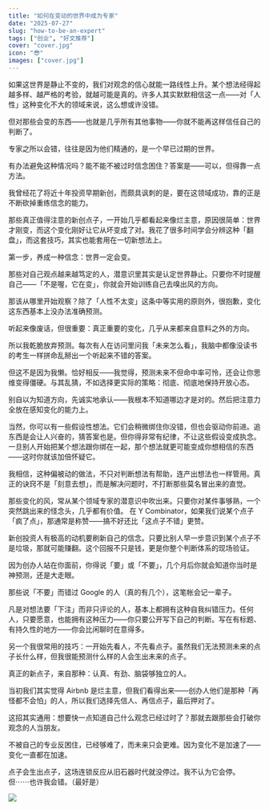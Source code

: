 ```yaml
---
title: "如何在变动的世界中成为专家"
date: "2025-07-27"
slug: "how-to-be-an-expert"
tags: ["创业", "好文推荐"]
cover: "cover.jpg"
icon: "😎"
images: ["cover.jpg"]
---
```

如果这世界是静止不变的，我们对观念的信心就能一路线性上升。某个想法经得起越多样、越严格的考验，就越可能是真的。许多人其实默默相信这一点——对「人性」这种变化不大的领域来说，这么想或许没错。



但对那些会变的东西——也就是几乎所有其他事物——你就不能再这样信任自己的判断了。



专家之所以会错，往往是因为他们精通的，是一个早已过期的世界。



有办法避免这种情况吗？能不能不被过时信念困住？答案是——可以，但得靠一点方法。



我曾经花了将近十年投资早期新创，而颇具讽刺的是，要在这领域成功，靠的正是不断砍掉重练信念的能力。



那些真正值得注意的新创点子，一开始几乎都看起来像烂主意，原因很简单：世界才刚变，而这个变化刚好让它从坏变成了对。我花了很多时间学会分辨这种「翻盘」，而这套技巧，其实也能套用在一切新想法上。



第一步，养成一种信念：世界一定会变。



那些对自己观点越来越笃定的人，潜意识里其实是认定世界静止。只要你不时提醒自己——「不是喔，它在变」，你就会开始训练自己去嗅出风的方向。



那该从哪里开始观察？除了「人性不太变」这条中等实用的原则外，很抱歉，变化这东西基本上没办法准确预测。



听起来像废话，但很重要：真正重要的变化，几乎从来都来自意料之外的方向。



所以我乾脆放弃预测。每次有人在访问里问我「未来怎么看」，我脑中都像没读书的考生一样拼命乱掰出一个听起来不错的答案。



但这不是因为我懒。恰好相反——我觉得，预测未来不但命中率可怜，还会让你思维变得僵硬。与其乱猜，不如选择更实际的策略：彻底、彻底地保持开放心态。



别自以为知道方向，先诚实地承认——我根本不知道哪边才是对的。然后把注意力全放在感知变化的能力上。



当然，你可以有一些假设性想法。它们会稍微绑住你没错，但也会驱动你前进。追东西是会让人兴奋的，猜答案也是。但你得非常有纪律，不让这些假设变成执念。
一旦别人开始把某个想法跟你绑在一起，那个想法就更可能变成你想相信的东西——这时你就该加倍怀疑它。



我相信，这种偏被动的做法，不只对判断想法有帮助，连产出想法也一样管用。真正的诀窍不是「刻意去想」，而是解决问题时，不打断那些莫名冒出来的直觉。



那些变化的风，常从某个领域专家的潜意识中吹出来。只要你对某件事够熟，一个突然跳出来的怪念头，几乎都有价值。
在 Y Combinator，如果我们说某个点子「疯了点」，那通常是称赞——搞不好还比「这点子不错」更赞。



新创投资人有极高的动机要刷新自己的信念。只要比别人早一步意识到某个点子不是垃圾，那就可能赚翻。这个回报不只是钱，更是你整个判断体系的现场验证。



因为创办人站在你面前，你得说「要」或「不要」，几个月后你就会知道你当时是神预测，还是大走眼。



那些说「不要」而错过 Google 的人（真的有几个），这笔帐会记一辈子。



凡是对想法要「下注」而非只评论的人，基本上都拥有这种自我纠错压力。任何人，只要愿意，也能拥有这种压力——你只要公开写下自己的判断。写在有标题、有持久性的地方——你会比闲聊时在意得多。



另一个我很常用的技巧：一开始先看人，不先看点子。虽然我们无法预测未来的点子长什么样，但我很能预测什么样的人会生出未来的点子。



真正的新点子，来自那种：认真、有劲、脑袋够独立的人。



当初我们其实觉得 Airbnb 是烂主意，但我们看得出来——创办人他们是那种「再怪都不会怕」的人，所以我们选择先信人、再信点子，最后押对了。



这招其实通用：想要快一点知道自己什么观念已经过时了？那就去跟那些会打破你观念的人当朋友。



不被自己的专业反困住，已经够难了，而未来只会更难。因为变化不是加速了——变化一直都在加速。



点子会生出点子，这场连锁反应从旧石器时代就没停过。我不认为它会停。
但⋯⋯也许我会错。（最好是）




![](https://prod-files-secure.s3.us-west-2.amazonaws.com/112d0858-5090-4d34-a606-b75eb8d65fd2/46476355-9cf3-4e99-9b7a-3531bc426380/1000202064.png?X-Amz-Algorithm=AWS4-HMAC-SHA256&X-Amz-Content-Sha256=UNSIGNED-PAYLOAD&X-Amz-Credential=ASIAZI2LB466ULQL53MT%2F20251028%2Fus-west-2%2Fs3%2Faws4_request&X-Amz-Date=20251028T154943Z&X-Amz-Expires=3600&X-Amz-Security-Token=IQoJb3JpZ2luX2VjEAcaCXVzLXdlc3QtMiJIMEYCIQC2yTfhJRmMTW36SufXnJQvh2Z7aD8E8aEuAchmWJS1IQIhAPX3HvIQX6G%2BmRJNxYxcG8ElPeoueP4pOhhxfDD92N52KogECMD%2F%2F%2F%2F%2F%2F%2F%2F%2F%2FwEQABoMNjM3NDIzMTgzODA1IgxYxrw2dgdCDtfVlRQq3AMSb557%2B24fbf5I8T4c38jHIdkcAi6vqfjSzOUkjW6Acgz5RMPSOXoM9t7pmKPpdtygjjKGctfydHsr8YQwkSunYqIikau2JNN0r2asIj513ugtzuroDhirGufcM1B0Fcx85PjiSB%2B09ZF6KwXkNDGfflFDD3DzR1%2BzTawz1cs%2FvuoZW0pasSpHcq5GMwZeI9I8Gf82UWbMv%2FSr7WGOX%2FYmwDsqqzZmIDZZ4WJ3io%2BuIkk%2BKgJX%2FMnPFHLDaKFC1F7kRksrYQe8VgtTw3NIJfMFUBfLcBQr%2FfohegBnVCFC4mDW62mwA%2FiF8l0TXKnNzDmLHzNP5Mq7G5OIjQ7gWN5am2i%2FpuGuN2LsPggrH21U8SPEEl%2FgMiyeCnq%2FEl8iG%2FqdqkiOrMQor775Jb%2Fale89R3BjWMV6DKPJs2HWK6qqES76UeBfDF0kP6bHPfEYyTzPrEJRger770xpYBi6Kkj9ewW8IDhrbMWm%2BDr1dLan1gEzp8PhJOcDUIp0noDkqllST0IYDZz1LwG05zu7xrTdAylazlxY8fCLZGLeDR3doANDboH180RTbYdu543E%2FXI6UGJs45p9w61lve3RvdsE71YuP1c%2FQQT82idQ1DMX5vXjM6cifMD%2Bl149bzC3sIPIBjqkAVZtH74De15gVcyRmMH%2F6cyhiilM5SFP0OEcLLTV27fRRguSzeU2fvBQIqNWyYjftDA%2BYA5bpDkCsdO%2BtPP0R2ME4MK5A%2FXZQdRIn2yhbaNbf7oFKs%2BHTAeacniWM5dQZh%2Bu8FfZQC6pdQ0arn0Qsz5y18Q25B%2BkJYnhXJpBWb%2BtYop02tR9Et1dXEv0aQwJr%2BE2zh%2BQh1vOSH9NDalbPfdY0QkZ&X-Amz-Signature=843a2587147032dd7be2c5e04925c035b7b2f136e42b7cac836302a4ffe6229d&X-Amz-SignedHeaders=host&x-amz-checksum-mode=ENABLED&x-id=GetObject)


